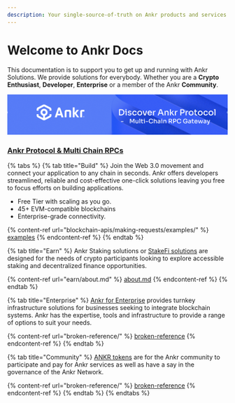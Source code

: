 ```yaml
---
description: Your single-source-of-truth on Ankr products and services.
---
```


# Welcome to Ankr Docs

This documentation is to support you to get up and running with Ankr Solutions. We provide solutions for everybody. Whether you are a **Crypto Enthusiast**, **Developer**, **Enterprise** or a member of the Ankr **Community**.

![](<.gitbook/assets/Screenshot 2021-11-05 at 17.36.40.png>)

### [**Ankr Protocol & Multi Chain RPCs**](ankr-protocol/about-ankr-protocol/)

{% tabs %}
{% tab title="Build" %}
Join the Web 3.0 movement and connect your application to any chain in seconds. Ankr offers developers streamlined, reliable and cost-effective one-click solutions leaving you free to focus efforts on building applications.

* Free Tier with scaling as you go.
* 45+ EVM-compatible blockchains
* Enterprise-grade connectivity.

{% content-ref url="blockchain-apis/making-requests/examples/" %}
[examples](blockchain-apis/making-requests/examples/)
{% endcontent-ref %}
{% endtab %}

{% tab title="Earn" %}
Ankr Staking solutions or [StakeFi solutions](earn/about.md) are designed for the needs of crypto participants looking to explore accessible staking and decentralized finance opportunities.

{% content-ref url="earn/about.md" %}
[about.md](earn/about.md)
{% endcontent-ref %}
{% endtab %}

{% tab title="Enterprise" %}
[Ankr for Enterprise](web-3.0-infrastructure/about-web-3.0-infrastructure-services.md) provides turnkey infrastructure solutions for businesses seeking to integrate blockchain systems. Ankr has the expertise, tools and infrastructure to provide a range of options to suit your needs.

{% content-ref url="broken-reference/" %}
[broken-reference](broken-reference/)
{% endcontent-ref %}
{% endtab %}

{% tab title="Community" %}
[ANKR tokens](community-ankr-holders/about-ankr-tokens/) are for the Ankr community to participate and pay for Ankr services as well as have a say in the governance of the Ankr Network.

{% content-ref url="broken-reference/" %}
[broken-reference](broken-reference/)
{% endcontent-ref %}
{% endtab %}
{% endtabs %}

​

​

​
